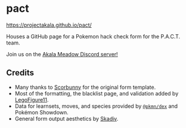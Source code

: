 # pact

https://projectakala.github.io/pact/

Houses a GitHub page for a Pokemon hack check form for the P.A.C.T. team.

Join us on the [Akala Meadow Discord server!](https://discord.gg/DGwfPUh)

## Credits

- Many thanks to [Scorbunny](https://github.com/Scorbunny) for the original form template.
- Most of the formatting, the blacklist page, and validation added by [LegoFigure11](https://github.com/LegoFigure11).
- Data for learnsets, moves, and species provided by [`@pkmn/dex`](https://github.com/pkmn/ps/tree/master/dex) and Pokémon Showdown.
- General form output aesthetics by [Skadiv](https://github.com/Skadiv).
